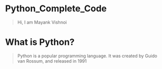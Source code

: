 # Python_Complete_Code
> Hi, I am Mayank Vishnoi
# What is Python?
> Python is a popular programming language. It was created by Guido van Rossum, and released in 1991
